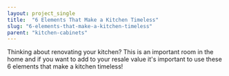 ```yaml
---
layout: project_single
title:  "6 Elements That Make a Kitchen Timeless"
slug: "6-elements-that-make-a-kitchen-timeless"
parent: "kitchen-cabinets"
---
```

Thinking about renovating your kitchen? This is an important room in the home and if you want to add to your resale value it's important to use these 6 elements that make a kitchen timeless!